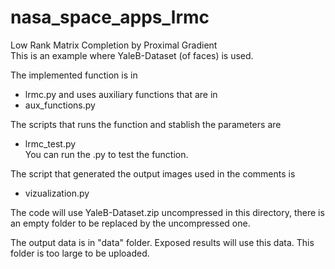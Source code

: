 # nasa_space_apps_lrmc
Low Rank Matrix Completion by Proximal Gradient  
This is an example where YaleB-Dataset (of faces) is used.


The implemented function is in
- lrmc.py
and uses auxiliary functions that are in
- aux_functions.py

The scripts that runs the function and stablish the parameters are
- lrmc_test.py  
You can run the .py to test the function.

The script that generated the output images used in the comments is
- vizualization.py

The code will use YaleB-Dataset.zip uncompressed in this directory, there is an empty folder to be replaced by the uncompressed one.

The output data is in "data" folder. Exposed results will use this data. This folder is too large to be uploaded. 

